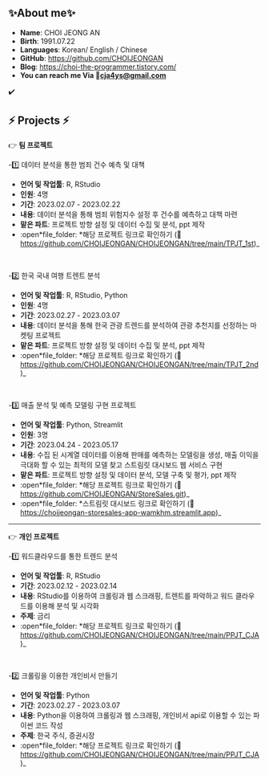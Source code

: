 ## ✨About me✨

- **Name**: CHOI JEONG AN
- **Birth**: 1991.07.22
- **Languages**: Korean/ English / Chinese
- **GitHub**: https://github.com/CHOIJEONGAN
- **Blog**: https://choi-the-programmer.tistory.com/
- **You can reach me Via 💌cja4ys@gmail.com**

✔️

## ⚡ Projects ⚡

:point_right: **팀 프로젝트**

-1️⃣ 데이터 분석을 통한 범죄 건수 예측 및 대책

- **언어 및 작업툴**: R, RStudio
- **인원**: 4명
- **기간**: 2023.02.07 - 2023.02.22
- **내용**: 데이터 분석을 통해 범죄 위험지수 설정 후 건수를 예측하고 대책 마련
- **맡은 파트**: 프로젝트 방향 설정 및 데이터 수집 및 분석, ppt 제작
- :open*file_folder: *해당 프로젝트 링크로 확인하기 (🔗 https://github.com/CHOIJEONGAN/CHOIJEONGAN/tree/main/TPJT_1st)\_

<br>

-2️⃣ 한국 국내 여행 트렌트 분석

- **언어 및 작업툴**: R, RStudio, Python
- **인원**: 4명
- **기간**: 2023.02.27 - 2023.03.07
- **내용**: 데이터 분석을 통해 한국 관광 트렌드를 분석하여 관광 추천지를 선정하는 마켓팅 프로젝트
- **맡은 파트**: 프로젝트 방향 설정 및 데이터 수집 및 분석, ppt 제작
- :open*file_folder: *해당 프로젝트 링크로 확인하기 (🔗 https://github.com/CHOIJEONGAN/CHOIJEONGAN/tree/main/TPJT_2nd)\_

<br>

-3️⃣ 매출 분석 및 예측 모델링 구현 프로젝트

- **언어 및 작업툴**: Python, Streamlit
- **인원**: 3명
- **기간**: 2023.04.24 - 2023.05.17
- **내용**: 수집 된 시계열 데이터를 이용해 판매를 예측하는 모델링을 생성, 매출 이익을 극대화 할 수 있는 최적의 모델 찾고 스트림릿 대시보드 웹 서비스 구현
- **맡은 파트**: 프로젝트 방향 설정 및 데이터 분석, 모델 구축 및 평가, ppt 제작
- :open*file_folder: *해당 프로젝트 링크로 확인하기 (🔗 https://github.com/CHOIJEONGAN/StoreSales.git)\_
- :open*file_folder: *스트림릿 대시보드 링크로 확인하기 (🔗 https://choijeongan-storesales-app-wamkhm.streamlit.app)\_

---

:point_right: **개인 프로젝트**

-1️⃣ 워드클라우드를 통한 트렌드 분석

- **언어 및 작업툴**: R, RStudio
- **기간**: 2023.02.12 - 2023.02.14
- **내용**: RStudio를 이용하여 크롤링과 웹 스크래핑, 트렌트를 파악하고 워드 클라우드를 이용해 분석 및 시각화
- **주제**: 금리
- :open*file_folder: *해당 프로젝트 링크로 확인하기 (🔗 https://github.com/CHOIJEONGAN/CHOIJEONGAN/tree/main/PPJT_CJA)\_

<br>

-2️⃣ 크롤링을 이용한 개인비서 만들기

- **언어 및 작업툴**: Python
- **기간**: 2023.02.27 - 2023.03.07
- **내용**: Python을 이용하여 크롤링과 웹 스크래핑, 개인비서 api로 이용할 수 있는 파이썬 코드 작성
- **주제**: 한국 주식, 증권시장
- :open*file_folder: *해당 프로젝트 링크로 확인하기 (🔗 https://github.com/CHOIJEONGAN/CHOIJEONGAN/tree/main/PPJT_CJA)\_
